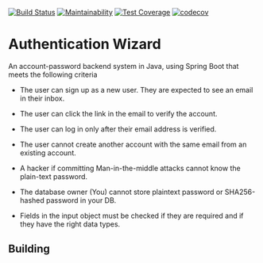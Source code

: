 [![Build Status](https://travis-ci.org/IEnoobong/authentication-wizard.svg?branch=master)](https://travis-ci.org/IEnoobong/authentication-wizard)
[![Maintainability](https://api.codeclimate.com/v1/badges/7468d0f832a62a9f41c1/maintainability)](https://codeclimate.com/github/IEnoobong/authentication-wizard/maintainability)
[![Test Coverage](https://api.codeclimate.com/v1/badges/7468d0f832a62a9f41c1/test_coverage)](https://codeclimate.com/github/IEnoobong/authentication-wizard/test_coverage)
[![codecov](https://codecov.io/gh/IEnoobong/authentication-wizard/branch/master/graph/badge.svg)](https://codecov.io/gh/IEnoobong/authentication-wizard) 
# Authentication Wizard
An account-password backend system in Java, using Spring Boot that meets the following criteria

- The user can sign up as a new user. They are expected to see an email in their inbox. 

- The user can click the link in the email to verify the account.

- The user can log in only after their email address is verified.

- The user cannot create another account with the same email from an existing account.

- A hacker if committing Man-in-the-middle attacks cannot know the plain-text password.

- The database owner (You) cannot store plaintext password or SHA256-hashed password in your DB.

- Fields in the input object must be checked if they are required and if they have the right data types.

## Building 

